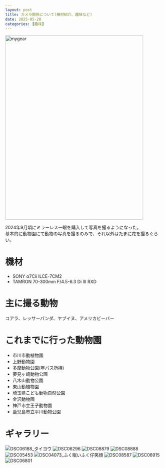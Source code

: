 ```yaml
---
layout: post
title: カメラ関係について(機材紹介、趣味など)
date: 2025-05-28
categories: [趣味]
---
```

<img width="441" height="588" alt="mygear" src="https://github.com/user-attachments/assets/59ab351c-8b79-48fd-8539-3aee69130a65" />

2024年9月頃にミラーレス一眼を購入して写真を撮るようになった。  
基本的に動物園にて動物の写真を撮るのみで、それ以外はたまに花を撮るぐらい。  

# 機材
- SONY α7Cii ILCE-7CM2
- TAMRON 70-300mm F/4.5-6.3 Di III RXD

# 主に撮る動物
コアラ、レッサーパンダ、ヤブイヌ、アメリカビーバー

# これまでに行った動物園
- 市川市動植物園
- 上野動物園
- 多摩動物公園(年パス所持)
- 夢見ヶ崎動物公園
- 八木山動物公園
- 東山動植物園
- 埼玉県こども動物自然公園
- 金沢動物園
- 神戸市立王子動物園
- 鹿児島市立平川動物公園

# ギャラリー
![DSC06188_タイヨウ](https://github.com/user-attachments/assets/b2e91f8a-a8fd-454d-b88e-31ea4fa16d2a)
![DSC06296](https://github.com/user-attachments/assets/e52857ea-43ce-40b2-a502-e7d3257d777a)
![DSC08879](https://github.com/user-attachments/assets/dc6a7d55-b83e-4a40-b767-db16c3cb4ba8)
![DSC08888](https://github.com/user-attachments/assets/1204849f-eb31-463d-af37-9b59feda4d32)
![DSC05453](https://github.com/user-attachments/assets/335e7715-e70f-4512-a024-dbbf1858cb5f)
![DSC04073_ふく眠いふく仔笑顔](https://github.com/user-attachments/assets/0a913dcc-aaa3-427a-a0bf-950fde03e972)
![DSC08587](https://github.com/user-attachments/assets/53f971d4-3426-4246-b015-9b3ab4a15ba8)
![DSC06915](https://github.com/user-attachments/assets/11a5360a-f567-4add-81b1-61f07bf9442c)
![DSC06801](https://github.com/user-attachments/assets/3e6e0ac0-54e5-4bcd-be12-ff1a2e76f500)
